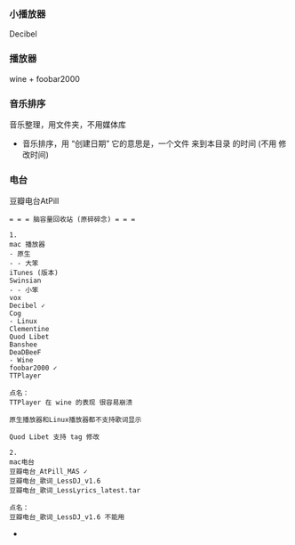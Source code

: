 
### 小播放器

Decibel

### 播放器

wine + foobar2000

### 音乐排序

音乐整理，用文件夹，不用媒体库

- 音乐排序，用 “创建日期”
它的意思是，一个文件 来到本目录 的时间
(不用 修改时间)

### 电台

豆瓣电台AtPill

```
= = = 脑容量回收站 (原碎碎念) = = =

1.
mac 播放器
- 原生
- - 大笨
iTunes (版本)
Swinsian
- - 小笨
vox
Decibel ✓
Cog
- Linux
Clementine
Quod Libet
Banshee 
DeaDBeeF
- Wine
foobar2000 ✓
TTPlayer

点名：
TTPlayer 在 wine 的表现 很容易崩溃

原生播放器和Linux播放器都不支持歌词显示

Quod Libet 支持 tag 修改

2.
mac电台
豆瓣电台_AtPill_MAS ✓
豆瓣电台_歌词_LessDJ_v1.6
豆瓣电台_歌词_LessLyrics_latest.tar

点名：
豆瓣电台_歌词_LessDJ_v1.6 不能用

```

-

